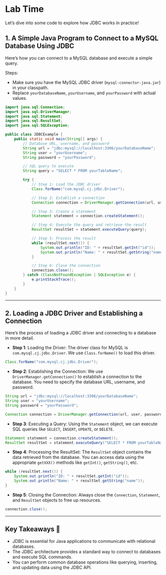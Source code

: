 # Lab Time

Let’s dive into some code to explore how JDBC works in practice!

## 1. A Simple Java Program to Connect to a MySQL Database Using JDBC

Here’s how you can connect to a MySQL database and execute a simple query.

Steps:

- Make sure you have the MySQL JDBC driver (`mysql-connector-java.jar`) in your classpath.
- Replace `yourDatabaseName`, `yourUsername`, and `yourPassword` with actual values.

```java
import java.sql.Connection;
import java.sql.DriverManager;
import java.sql.Statement;
import java.sql.ResultSet;
import java.sql.SQLException;

public class JDBCExample {
    public static void main(String[] args) {
        // Database URL, username, and password
        String url = "jdbc:mysql://localhost:3306/yourDatabaseName";
        String user = "yourUsername";
        String password = "yourPassword";

        // SQL query to execute
        String query = "SELECT * FROM yourTableName";

        try {
            // Step 1: Load the JDBC driver
            Class.forName("com.mysql.cj.jdbc.Driver");

            // Step 2: Establish a connection
            Connection connection = DriverManager.getConnection(url, user, password);

            // Step 3: Create a statement
            Statement statement = connection.createStatement();

            // Step 4: Execute the query and retrieve the result
            ResultSet resultSet = statement.executeQuery(query);

            // Step 5: Process the result
            while (resultSet.next()) {
                System.out.println("ID: " + resultSet.getInt("id"));
                System.out.println("Name: " + resultSet.getString("name"));
            }

            // Step 6: Close the connection
            connection.close();
        } catch (ClassNotFoundException | SQLException e) {
            e.printStackTrace();
        }
    }
}
```

---

## 2. Loading a JDBC Driver and Establishing a Connection

Here’s the process of loading a JDBC driver and connecting to a database in more detail.

- **Step 1**: Loading the Driver: The driver class for MySQL is `com.mysql.cj.jdbc.Driver`. We use `Class.forName()` to load this driver.

```java
Class.forName("com.mysql.cj.jdbc.Driver");
```

- **Step 2**: Establishing the Connection: We use `DriverManager.getConnection()` to establish a connection to the database. You need to specify the database URL, username, and password.

```java
String url = "jdbc:mysql://localhost:3306/yourDatabaseName";
String user = "yourUsername";
String password = "yourPassword";

Connection connection = DriverManager.getConnection(url, user, password);
```

- **Step 3**: Executing a Query: Using the `Statement` object, we can execute SQL queries like `SELECT`, `INSERT`, `UPDATE`, or `DELETE`.

```java
Statement statement = connection.createStatement();
ResultSet resultSet = statement.executeQuery("SELECT * FROM yourTableName");
```

- **Step 4**: Processing the ResultSet: The `ResultSet` object contains the data retrieved from the database. You can access data using the appropriate `getXXX()` methods like `getInt()`, `getString()`, etc.

```java
while (resultSet.next()) {
    System.out.println("ID: " + resultSet.getInt("id"));
    System.out.println("Name: " + resultSet.getString("name"));
}
```

- **Step 5**: Closing the Connection: Always close the `Connection`, `Statement`, and `ResultSet` objects to free up resources.

```java
connection.close();
```

---

## Key Takeaways 📝

- JDBC is essential for Java applications to communicate with relational databases.
- The JDBC architecture provides a standard way to connect to databases and execute SQL commands.
- You can perform common database operations like querying, inserting, and updating data using the JDBC API.